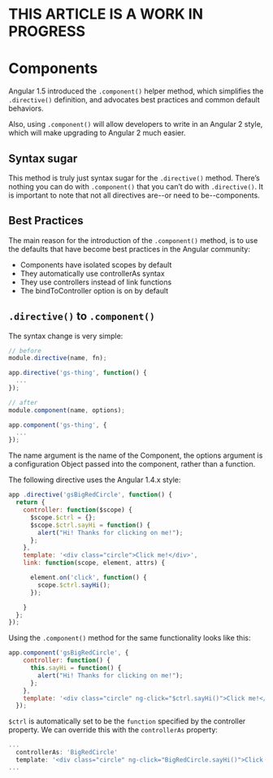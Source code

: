 # THIS ARTICLE IS A WORK IN PROGRESS

# Components

Angular 1.5 introduced the `.component()` helper method, which simplifies the `.directive()` definition, and advocates best practices and common default behaviors.

Also, using `.component()` will allow developers to write in an Angular 2 style, which will make upgrading to Angular 2 much easier.

## Syntax sugar

This method is truly just syntax sugar for the `.directive()` method. There’s nothing you can do with `.component()` that you can’t do with `.directive()`. It is important to note that not all directives are--or need to be--components.

## Best Practices

The main reason for the introduction of the `.component()` method, is to use the defaults that have become best practices in the Angular community:

* Components have isolated scopes by default
* They automatically use controllerAs syntax
* They use controllers instead of link functions
* The bindToController option is on by default

## `.directive()` to `.component()`

The syntax change is very simple:

```js
// before
module.directive(name, fn);

app.directive('gs-thing', function() {
  ...
});

// after
module.component(name, options);

app.component('gs-thing', {
  ...
});
```

The name argument is the name of the Component, the options argument is a configuration Object passed into the component, rather than a function.

The following directive uses the Angular 1.4.x style:

```js
app .directive('gsBigRedCircle', function() {
  return {
    controller: function($scope) {
      $scope.$ctrl = {};
      $scope.$ctrl.sayHi = function() {
        alert("Hi! Thanks for clicking on me!");
      };
    },
    template: '<div class="circle">Click me!</div>',
    link: function(scope, element, attrs) {

      element.on('click', function() {
        scope.$ctrl.sayHi();
      });

    }
  };
});
```

Using the `.component()` method for the same functionality looks like this:

```js
app.component('gsBigRedCircle', {
    controller: function() {
      this.sayHi = function() {
        alert("Hi! Thanks for clicking on me!");
      };
    },
    template: '<div class="circle" ng-click="$ctrl.sayHi()">Click me!</div>'
  });
```

`$ctrl` is automatically set to be the `function` specified by the controller property. We can override this with the `controllerAs` property:

```js
...
  controllerAs: 'BigRedCircle'
  template: '<div class="circle" ng-click="BigRedCircle.sayHi()">Click me!</div>'
...
```
